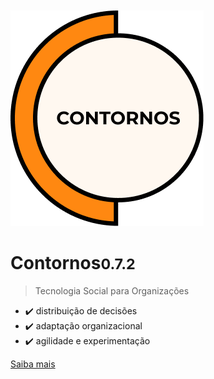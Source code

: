 </br></br></br></br>
![Contornos Logotipo](./assets/logo.png ':size=220')
	
<h1 id="cover-heading">
<span>Contornos<small>0.7.2</small></span>
</h1>

>  Tecnologia Social para Organizações

- :heavy_check_mark: distribuição de decisões
- :heavy_check_mark: adaptação organizacional
- :heavy_check_mark: agilidade e experimentação

[Saiba mais](#Contornos)

